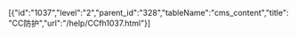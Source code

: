 [{"id":"1037","level":"2","parent_id":"328","tableName":"cms_content","title":"CC防护","url":"/help/CCfh1037.html"}]